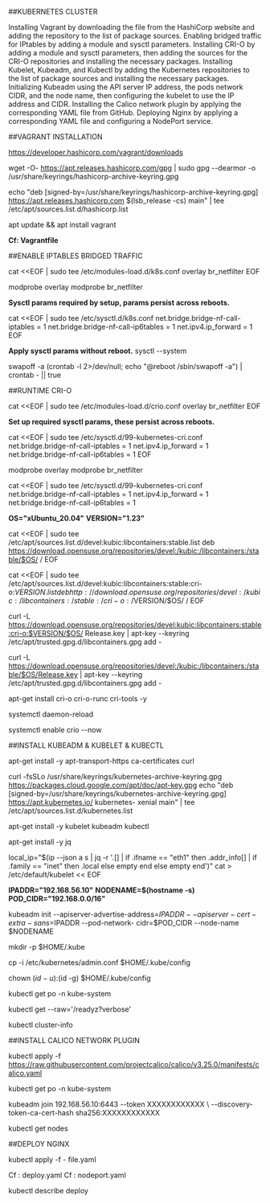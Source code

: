 ##KUBERNETES CLUSTER

Installing Vagrant by downloading the file from the HashiCorp website and adding the repository to the list of package sources.
Enabling bridged traffic for IPtables by adding a module and sysctl parameters.
Installing CRI-O by adding a module and sysctl parameters, then adding the sources for the CRI-O repositories and installing the necessary packages.
Installing Kubelet, Kubeadm, and Kubectl by adding the Kubernetes repositories to the list of package sources and installing the necessary packages.
Initializing Kubeadm using the API server IP address, the pods network CIDR, and the node name, then configuring the kubelet to use the IP address and CIDR.
Installing the Calico network plugin by applying the corresponding YAML file from GitHub.
Deploying Nginx by applying a corresponding YAML file and configuring a NodePort service.

##VAGRANT INSTALLATION

https://developer.hashicorp.com/vagrant/downloads

wget -O- https://apt.releases.hashicorp.com/gpg | sudo gpg --dearmor -o /usr/share/keyrings/hashicorp-archive-keyring.gpg

echo "deb [signed-by=/usr/share/keyrings/hashicorp-archive-keyring.gpg]
https://apt.releases.hashicorp.com $(lsb_release -cs) main" | tee /etc/apt/sources.list.d/hashicorp.list

apt update && apt install vagrant

**Cf: Vagrantfile**

##ENABLE IPTABLES BRIDGED TRAFFIC

cat <<EOF | sudo tee /etc/modules-load.d/k8s.conf
overlay
br_netfilter
EOF

modprobe overlay
modprobe br_netfilter

**Sysctl params required by setup, params persist across reboots.**

cat <<EOF | sudo tee /etc/sysctl.d/k8s.conf
net.bridge.bridge-nf-call-iptables = 1
net.bridge.bridge-nf-call-ip6tables = 1
net.ipv4.ip_forward = 1 EOF

**Apply sysctl params without reboot.**
sysctl --system

swapoff -a
(crontab -l 2>/dev/null; echo "@reboot /sbin/swapoff -a") | crontab - || true

##RUNTIME CRI-O

cat <<EOF | sudo tee /etc/modules-load.d/crio.conf
overlay
br_netfilter
EOF

**Set up required sysctl params, these persist across reboots.**

cat <<EOF | sudo tee /etc/sysctl.d/99-kubernetes-cri.conf
net.bridge.bridge-nf-call-iptables = 1
net.ipv4.ip_forward = 1
net.bridge.bridge-nf-call-ip6tables = 1
EOF

modprobe overlay
modprobe br_netfilter

cat <<EOF | sudo tee /etc/sysctl.d/99-kubernetes-cri.conf
net.bridge.bridge-nf-call-iptables = 1
net.ipv4.ip_forward = 1
net.bridge.bridge-nf-call-ip6tables = 1

**OS="xUbuntu_20.04"**
**VERSION="1.23"**

cat <<EOF | sudo tee /etc/apt/sources.list.d/devel:kubic:libcontainers:stable.list
deb https://download.opensuse.org/repositories/devel:/kubic:/libcontainers:/stable/$OS/ /
EOF

cat <<EOF | sudo tee /etc/apt/sources.list.d/devel:kubic:libcontainers:stable:cri-o:$VERSION.list
deb http://download.opensuse.org/repositories/devel:/kubic:/libcontainers:/stable:/cri-o:/$VERSION/$OS/ /
EOF

curl -L https://download.opensuse.org/repositories/devel:kubic:libcontainers:stable:cri-o:$VERSION/$OS/
Release.key | apt-key --keyring /etc/apt/trusted.gpg.d/libcontainers.gpg add -

curl -L https://download.opensuse.org/repositories/devel:/kubic:/libcontainers:/stable/$OS/Release.key | 
apt-key --keyring /etc/apt/trusted.gpg.d/libcontainers.gpg add -

apt-get install cri-o cri-o-runc cri-tools -y

systemctl daemon-reload

systemctl enable crio --now

##INSTALL KUBEADM & KUBELET & KUBECTL

apt-get install -y apt-transport-https ca-certificates curl

curl -fsSLo /usr/share/keyrings/kubernetes-archive-keyring.gpg https://packages.cloud.google.com/apt/doc/apt-key.gpg
echo "deb [signed-by=/usr/share/keyrings/kubernetes-archive-keyring.gpg] https://apt.kubernetes.io/ kubernetes-
xenial main" | tee /etc/apt/sources.list.d/kubernetes.list

apt-get install -y kubelet kubeadm kubectl

apt-get install -y jq

local_ip="$(ip --json a s | jq -r '.[] | if .ifname == "eth1" then .addr_info[] | if .family == "inet" then .local else empty
end else empty end')" cat > /etc/default/kubelet << EOF

**IPADDR="192.168.56.10"**
**NODENAME=$(hostname -s)**
**POD_CIDR="192.168.0.0/16"**

kubeadm init --apiserver-advertise-address=$IPADDR --apiserver-cert-extra-sans=$IPADDR --pod-network-
cidr=$POD_CIDR --node-name $NODENAME

mkdir -p $HOME/.kube

cp -i /etc/kubernetes/admin.conf $HOME/.kube/config

chown $(id -u):$(id -g) $HOME/.kube/config

kubectl get po -n kube-system

kubectl get --raw='/readyz?verbose'

kubectl cluster-info

##INSTALL CALICO NETWORK PLUGIN

kubectl apply -f https://raw.githubusercontent.com/projectcalico/calico/v3.25.0/manifests/calico.yaml

kubectl get po -n kube-system

kubeadm join 192.168.56.10:6443 --token XXXXXXXXXXXX \ --discovery-token-ca-cert-hash sha256:XXXXXXXXXXXX

kubectl get nodes

##DEPLOY NGINX

kubectl apply -f - file.yaml

Cf : deploy.yaml
Cf : nodeport.yaml

kubectl describe deploy 


